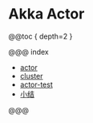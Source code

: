 # Akka Actor

@@toc { depth=2 }

@@@ index

* [actor](actor.md)
* [cluster](cluster.md)
* [actor-test](actor-test.md)
* [小结](actor.z.md)

@@@
